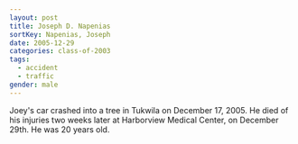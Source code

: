 ```yaml
---
layout: post
title: Joseph D. Napenias
sortKey: Napenias, Joseph
date: 2005-12-29
categories: class-of-2003
tags:
  - accident
  - traffic
gender: male
---
```

Joey's car crashed into a tree in Tukwila on December 17, 2005. He died of his injuries two weeks later at Harborview Medical Center, on December 29th. He was 20 years old.
